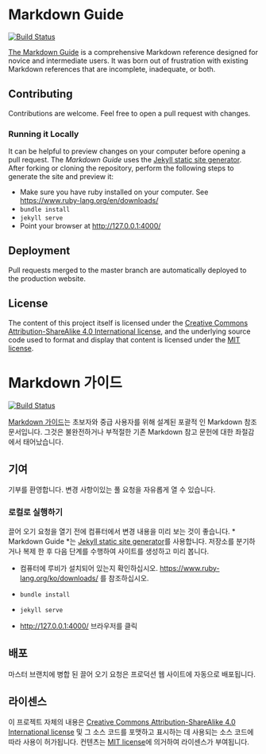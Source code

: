 ## <In English>

# Markdown Guide

[![Build Status](https://travis-ci.org/mattcone/markdown-guide.svg?branch=master)](https://travis-ci.org/mattcone/markdown-guide)

[The Markdown Guide](https://www.markdownguide.org) is a comprehensive Markdown reference designed for novice and intermediate users. It was born out of frustration with existing Markdown references that are incomplete, inadequate, or both.

## Contributing

Contributions are welcome. Feel free to open a pull request with changes.

### Running it Locally

It can be helpful to preview changes on your computer before opening a pull request. The *Markdown Guide* uses the [Jekyll static site generator](http://jekyllrb.com/). After forking or cloning the repository, perform the following steps to generate the site and preview it:

- Make sure you have ruby installed on your computer. See https://www.ruby-lang.org/en/downloads/
- `bundle install`
- `jekyll serve`
- Point your browser at http://127.0.0.1:4000/

## Deployment

Pull requests merged to the master branch are automatically deployed to the production website.

## License

The content of this project itself is licensed under the [Creative Commons Attribution-ShareAlike 4.0 International license](https://creativecommons.org/licenses/by-sa/4.0/), and the underlying source code used to format and display that content is licensed under the [MIT license](LICENSE.txt).



## <In korea>
# Markdown 가이드

[![Build Status](https://travis-ci.org/mattcone/markdown-guide.svg?branch=master)](https://travis-ci.org/mattcone/markdown-guide)

[Markdown 가이드](https://www.markdownguide.org)는 초보자와 중급 사용자를 위해 설계된 포괄적 인 Markdown 참조 문서입니다. 그것은 불완전하거나 부적절한 기존 Markdown 참고 문헌에 대한 좌절감에서 태어났습니다.

## 기여

기부를 환영합니다. 변경 사항이있는 풀 요청을 자유롭게 열 수 있습니다.

### 로컬로 실행하기

끌어 오기 요청을 열기 전에 컴퓨터에서 변경 내용을 미리 보는 것이 좋습니다. * Markdown Guide *는 [Jekyll static site generator](http://jekyllrb.com/)를 사용합니다. 저장소를 분기하거나 복제 한 후 다음 단계를 수행하여 사이트를 생성하고 미리 봅니다.

- 컴퓨터에 루비가 설치되어 있는지 확인하십시오. https://www.ruby-lang.org/ko/downloads/ 를 참조하십시오.

- `bundle install`
- `jekyll serve`
- http://127.0.0.1:4000/ 브라우저를 클릭

## 배포

마스터 브랜치에 병합 된 끌어 오기 요청은 프로덕션 웹 사이트에 자동으로 배포됩니다.

## 라이센스

이 프로젝트 자체의 내용은 [Creative Commons Attribution-ShareAlike 4.0 International license](https://creativecommons.org/licenses/by-sa/4.0/) 및 그 소스 코드를 포맷하고 표시하는 데 사용되는 소스 코드에 따라 사용이 허가됩니다. 컨텐츠는 [MIT license](LICENSE.txt)에 의거하여 라이센스가 부여됩니다.
